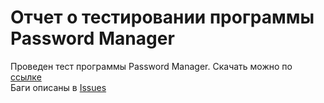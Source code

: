 # Отчет о тестировании программы Password Manager
Проведен тест программы Password Manager. Скачать можно по [ссылке](http://img.veeam.com/careers/downloads/Password%20Manager%20Setup.zip)  
Баги описаны в [Issues](https://github.com/DementevSlava/Password-Manager/issues)
